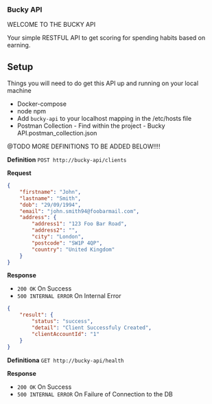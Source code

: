 ### Bucky API
WELCOME TO THE BUCKY API

Your simple RESTFUL API to get scoring for spending habits based on earning.

## Setup
Things you will need to do get this API up and running on your local machine

- Docker-compose
- node npm
- Add `bucky-api` to your localhost mapping in the /etc/hosts file
- Postman Collection - Find within the project - Bucky API.postman_collection.json

@TODO 
MORE DEFINITIONS TO BE ADDED BELOW!!!!

**Definition**
`POST http://bucky-api/clients`

**Request**
```json
{
    "firstname": "John",
    "lastname": "Smith",
    "dob": "29/09/1994",
    "email": "john.smith94@foobarmail.com",
    "address": {
        "address1": "123 Foo Bar Road",
        "address2": "",
        "city": "London",
        "postcode": "SW1P 4QP",
        "country": "United Kingdom"
    }
}
```

**Response**
- `200 OK` On Success
- `500 INTERNAL ERROR` On Internal Error
 
```json
{
    "result": {
        "status": "success",
        "detail": "Client Successfuly Created",
        "clientAccountId": "1"
    }
}
```

**Definitiona**
`GET http://bucky-api/health`

**Response**
- `200 OK` On Success
- `500 INTERNAL ERROR` On Failure of Connection to the DB

